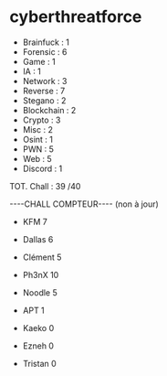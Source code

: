 # cyberthreatforce


* Brainfuck : 1
* Forensic : 6
* Game : 1
* IA : 1
* Network : 3
* Reverse : 7
* Stegano : 2 
* Blockchain : 2
* Crypto : 3
* Misc : 2
* Osint : 1
* PWN : 5
* Web : 5
* Discord : 1

TOT. Chall : 39 /40 


----CHALL COMPTEUR---- (non à jour)

* KFM 	7
* Dallas 	6
* Clément 5
* Ph3nX   10
* Noodle 	5
* APT 	1

* Kaeko	0
* Ezneh	0
* Tristan	0
